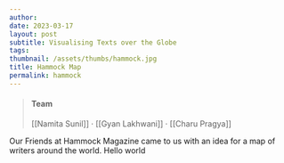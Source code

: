 ```yaml
---
author: 
date: 2023-03-17
layout: post
subtitle: Visualising Texts over the Globe
tags: 
thumbnail: /assets/thumbs/hammock.jpg
title: Hammock Map
permalink: hammock
---
```


> #### Team
> [[Namita Sunil]] · [[Gyan Lakhwani]] · [[Charu Pragya]]

Our Friends at Hammock Magazine came to us with an idea for a map of writers around the world. Hello world